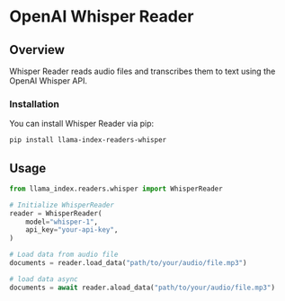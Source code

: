 # OpenAI Whisper Reader

## Overview

Whisper Reader reads audio files and transcribes them to text using the OpenAI Whisper API.

### Installation

You can install Whisper Reader via pip:

```bash
pip install llama-index-readers-whisper
```

## Usage

```python
from llama_index.readers.whisper import WhisperReader

# Initialize WhisperReader
reader = WhisperReader(
    model="whisper-1",
    api_key="your-api-key",
)

# Load data from audio file
documents = reader.load_data("path/to/your/audio/file.mp3")

# load data async
documents = await reader.aload_data("path/to/your/audio/file.mp3")
```

